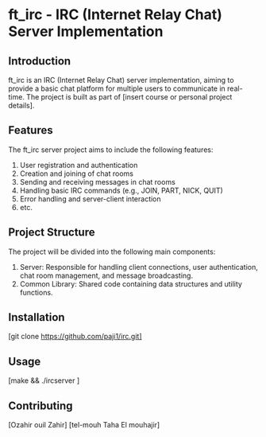 # ft_irc - IRC (Internet Relay Chat) Server Implementation

## Introduction

ft_irc is an IRC (Internet Relay Chat) server implementation, aiming to provide a basic chat platform for multiple users to communicate in real-time. The project is built as part of [insert course or personal project details].

## Features

The ft_irc server project aims to include the following features:

1. User registration and authentication
2. Creation and joining of chat rooms
3. Sending and receiving messages in chat rooms
4. Handling basic IRC commands (e.g., JOIN, PART, NICK, QUIT)
5. Error handling and server-client interaction
6. etc.

## Project Structure

The project will be divided into the following main components:

1. Server: Responsible for handling client connections, user authentication, chat room management, and message broadcasting.
2. Common Library: Shared code containing data structures and utility functions.

## Installation

[git clone https://github.com/paji1/irc.git]

## Usage

[make && ./ircserver <port> <password>]

## Contributing

[Ozahir ouil Zahir]
[tel-mouh Taha El mouhajir]


